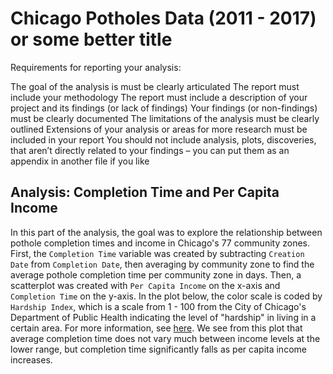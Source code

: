 # Chicago Potholes Data (2011 - 2017) or some better title
Requirements for reporting your analysis:

The goal of the analysis is must be clearly articulated
The report must include your methodology
The report must include a description of your project and its findings (or lack of findings)
Your findings (or non-findings) must be clearly documented
The limitations of the analysis must be clearly outlined
Extensions of your analysis or areas for more research must be included in your report
You should not include analysis, plots, discoveries, that aren’t directly related to your findings – you can put them as an appendix in another file if you like

## Analysis: Completion Time and Per Capita Income
In this part of the analysis, the goal was to explore the relationship between pothole completion times and income in Chicago's 77 community zones. First, the `Completion Time` variable was created by subtracting `Creation Date` from `Completion Date`, then averaging by community zone to find the average pothole completion time per community zone in days. Then, a scatterplot was created with `Per Capita Income` on the x-axis and `Completion Time` on the y-axis. In the plot below, the color scale is coded by `Hardship Index`, which is a scale from 1 - 100 from the City of Chicago's Department of Public Health indicating the level of "hardship" in living in a certain area. For more information, see [here](https://greatcities.uic.edu/2016/09/19/economic-hardship-index-shows-stark-inequality-across-chicago/#:~:text=Some%20of%20the%20highest%20index%20scores%20in%20Chicago,the%20highest%20hardship%20index%20scores%20in%20the%20city.?msclkid=dd0fdca1a95111ec950a83f104985331). We see from this plot that average completion time does not vary much between income levels at the lower range, but completion time significantly falls as per capita income increases. 

